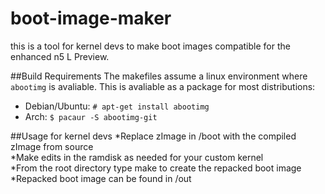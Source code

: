 boot-image-maker
================

this is a tool for kernel devs to make boot images compatible for the enhanced n5 L Preview.

##Build Requirements
The makefiles assume a linux environment where `abootimg` is avaliable. This is avaliable as a package for most distributions:
* Debian/Ubuntu: `# apt-get install abootimg`
* Arch: `$ pacaur -S abootimg-git`

##Usage for kernel devs
*Replace zImage in /boot with the compiled zImage from source             
*Make edits in the ramdisk as needed for your custom kernel           
*From the root directory type make to create the repacked boot image              
*Repacked boot image can be found in /out
